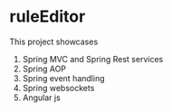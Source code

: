 # ruleEditor
This project showcases
1. Spring MVC and Spring Rest services
2. Spring AOP
3. Spring event handling
4. Spring websockets
5. Angular js
